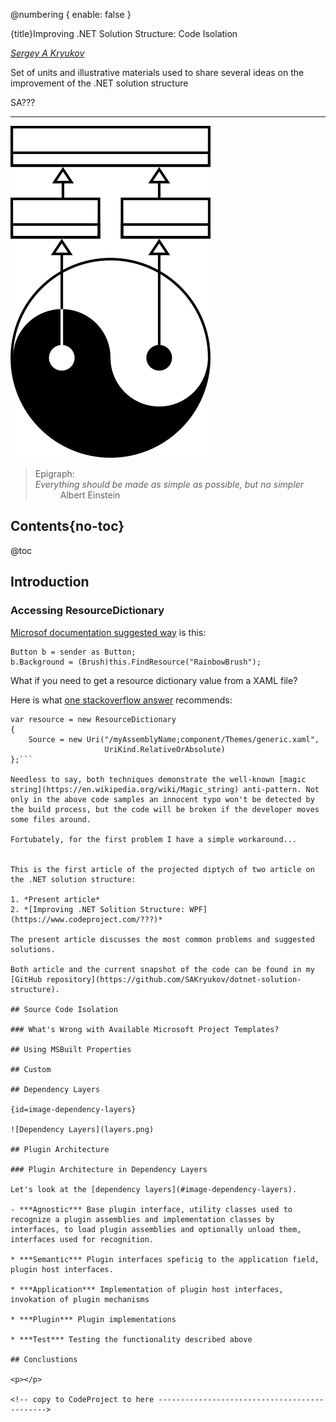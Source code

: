 ﻿@numbering {
    enable: false
}

{title}Improving .NET Solution Structure: Code Isolation

[*Sergey A Kryukov*](https://www.SAKryukov.org)

Set of units and illustrative materials used to share several ideas on the improvement of the .NET solution structure

SA???

<!-- https://www.codeproject.com/Articles/5367811/Solution-Structure-Code-Isolation -->

<!-- <h2>Contents</h2> is not Markdown element, just to avoid adding it to TOC -->
<!-- change style in next line <ul> to <ul style="list-style-type: none"> -->
<!--
For CodeProject, makes sure there are no HTML comments in the area to past!


--> 
---
<!-- copy to CodeProject from here
αβγδΔπ
------------------------------------------->

![Title](title.png)

<blockquote id="epigraph" class="FQ"><div class="FQA">Epigraph:</div>
<dt><i>Everything should be made as simple as possible, but no simpler</i></dt>
<dd>Albert Einstein</dd>
</blockquote>

## Contents{no-toc}

@toc

## Introduction

### Accessing ResourceDictionary

[Microsof documentation suggested way](https://learn.microsoft.com/en-us/dotnet/desktop/wpf/systems/xaml-resources-and-code?view=netdesktop-7.0#accessing-resources-from-code) is this:

```{lang=C#}{id=code-resource-lookup}
Button b = sender as Button;
b.Background = (Brush)this.FindResource("RainbowBrush");
```
What if you need to get a resource dictionary value from a XAML file?

Here is what [one stackoverflow answer](https://stackoverflow.com/a/3553781) recommends:

```{lang=C#}{id=code-find-resource-dictionary}
var resource = new ResourceDictionary
{
    Source = new Uri("/myAssemblyName;component/Themes/generic.xaml",
                     UriKind.RelativeOrAbsolute)
};```

Needless to say, both techniques demonstrate the well-known [magic string](https://en.wikipedia.org/wiki/Magic_string) anti-pattern. Not only in the above code samples an innocent typo won't be detected by the build process, but the code will be broken if the developer moves some files around.

Fortubately, for the first problem I have a simple workaround...


This is the first article of the projected diptych of two article on the .NET solution structure:

1. *Present article*
2. *[Improving .NET Solition Structure: WPF](https://www.codeproject.com/???)*

The present article discusses the most common problems and suggested solutions.

Both article and the current snapshot of the code can be found in my [GitHub repository](https://github.com/SAKryukov/dotnet-solution-structure).

## Source Code Isolation

### What's Wrong with Available Microsoft Project Templates?

## Using MSBuilt Properties

## Custom

## Dependency Layers

{id=image-dependency-layers}

![Dependency Layers](layers.png)

## Plugin Architecture

### Plugin Architecture in Dependency Layers

Let's look at the [dependency layers](#image-dependency-layers).

- ***Agnostic*** Base plugin interface, utility classes used to recognize a plugin assemblies and implementation classes by interfaces, to load plugin assemblies and optionally unload them, interfaces used for recognition.

* ***Semantic*** Plugin interfaces speficig to the application field, plugin host interfaces.

* ***Application*** Implementation of plugin host interfaces, invokation of plugin mechanisms

* ***Plugin*** Plugin implementations

* ***Test*** Testing the functionality described above

## Conclustions

<p></p>

<!-- copy to CodeProject to here --------------------------------------------->
